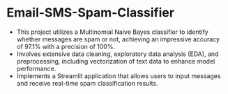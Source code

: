 # Email-SMS-Spam-Classifier

* This project utilizes a Multinomial Naive Bayes classifier to identify whether messages are spam or not, achieving an impressive accuracy of 97.1% with a precision of 100%.<br>
* Involves extensive data cleaning, exploratory data analysis (EDA), and preprocessing, including vectorization of text data to enhance model performance.<br>
* Implements a Streamlit application that allows users to input messages and receive real-time spam classification results.
